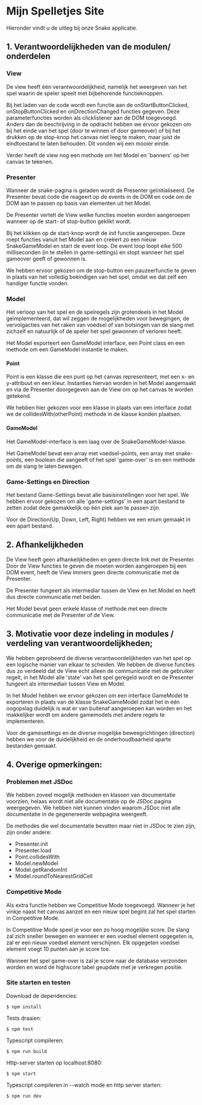 # Mijn Spelletjes Site

Hieronder vindt u de uitleg bij onze Snake applicatie.


## 1. Verantwoordelijkheden van de modulen/ onderdelen

### View

De view heeft één verantwoordelijkheid, namelijk het weergeven van het spel waarin de speler speelt met bijbehorende functieknoppen.

Bij het laden van de code wordt een functie aan de onStartButtonClicked,
onStopButtonClicked en onDirectionChanged functies gegeven. Deze parameterfuncties worden als clicklistener aan de DOM toegevoegd.
Anders dan de beschrijving in de opdracht hebben we ervoor gekozen om bij het einde van het spel (door te winnen of door gameover) of bij het drukken op de stop-knop het canvas niet leeg te maken, maar juist de eindtoestand te laten behouden. Dit vonden wij een mooier einde.

Verder heeft de view nog een methode om het Model en 'banners' op het canvas te tekenen.


### Presenter

Wanneer de snake-pagina is geladen wordt de Presenter geïnitialiseerd. De Presenter bevat code die reageert op de events in de DOM en code om de DOM aan te passen op basis van elementen uit het Model.

De Presenter vertelt de View welke functies moeten worden aangeroepen wanneer op de start- of stop-button geklikt wordt.

Bij het klikken op de start-knop wordt de <i>init</i> functie aangeroepen. Deze roept functies vanuit het Model aan en creëert zo een nieuw SnakeGameModel en start de event loop.
De event loop loopt elke 500 milliseconden (in te stellen in game-settings) en stopt wanneer het spel gameover geeft of gewonnen is.

We hebben ervoor gekozen om de stop-button een pauzeerfunctie te geven in plaats van het volledig beëindigen van het spel, omdat we dat zelf een handiger functie vonden.


### Model

Het verloop van het spel en de spelregels zijn grotendeels in het Model geïmplementeerd, dat wil zeggen de mogelijkheden voor bewegingen, de vervolgacties van het raken van voedsel of van botsingen van de slang met zichzelf en natuurlijk of de speler het spel gewonnen of verloren heeft.

Het Model exporteert een GameModel interface, een Point class en een methode om een GameModel instantie te maken.


#### Point

Point is een klasse die een punt op het canvas representeert, met een x- en y-attribuut en een kleur. Instanties hiervan worden in het Model aangemaakt en via de Presenter doorgegeven aan de View om op het canvas te worden getekend.

We hebben hier gekozen voor een klasse in plaats van een interface zodat we de collidesWith(otherPoint) methode in de klasse konden plaatsen.

#### GameModel

Het GameModel-interface is een laag over de SnakeGameModel-klasse.

Het GameModel bevat een array met voedsel-points, een array met snake-points, een boolean die aangeeft of het spel 'game-over' is en een methode om de slang te laten bewegen.


### Game-Settings en Direction

Het bestand Game-Settings bevat alle basisinstellingen voor het spel. We hebben ervoor gekozen om alle 'game-settings' in een apart bestand te zetten zodat deze gemakkelijk op één plek aan te passen zijn.

Voor de Direction(Up, Down, Left, Right) hebben we een enum gemaakt in een apart bestand.

## 2. Afhankelijkheden

De View heeft geen afhankelijkheden en geen directe link met de Presenter. Door de View functies te geven die moeten worden aangeroepen bij een DOM event, heeft de View immers geen directe communicatie met de Presenter.

De Presenter fungeert als intermediar tussen de View en het Model en heeft dus directe communicatie met beiden.

Het Model bevat geen enkele klasse of methode met een directe communicatie met de Presenter of de View.


## 3. Motivatie voor deze indeling in modules / verdeling van verantwoordelijkheden;

We hebben geprobeerd de diverse verantwoordelijkheden van het spel op een logische manier van elkaar te scheiden. We hebben de diverse functies dus zo verdeeld dat de View echt alleen de communicatie met de gebruiker regelt, in het Model alle 'state' van het spel geregeld wordt en de Presenter fungeert als intermediair tussen View en Model.

In het Model hebben we ervoor gekozen om een interface GameModel te exporteren in plaats van de klasse SnakeGameModel zodat het in één oogopslag duidelijk is wat er van buitenaf aangeroepen kan worden en het makkelijker wordt om andere gamemodels met andere regels te implementeren.

Voor de gamesettings en de diverse mogelijke beweegrichtingen (direction) hebben we voor de duidelijkheid en de onderhoudbaarheid aparte bestanden gemaakt.  

## 4. Overige opmerkingen:

### Problemen met JSDoc
We hebben zoveel mogelijk methoden en klassen van documentatie voorzien, helaas wordt niet alle documentatie op de JSDoc pagina weergegeven.
We hebben niet kunnen vinden waarom JSDoc niet alle documentatie in de gegenereerde webpagina weergeeft.

De methodes die wel documentatie bevatten maar niet in JSDoc te zien zijn, zijn onder andere:
- Presenter.init
- Presenter.load
- Point.collidesWith
- Model.newModel
- Model.getRandomInt
- Model.roundToNearestGridCell

### Competitive Mode

Als extra functie hebben we Competitive Mode toegevoegd. Wanneer je het vinkje naast het canvas aanzet en een nieuw spel begint
zal het spel starten in Competitive Mode.

In Competitive Mode speel je voor een zo hoog mogelijke score. De slang zal zich sneller bewegen en wanneer er een voedsel
element opgegeten is, zal er een nieuw voedsel element verschijnen. Elk opgegeten voedsel element voegt 10 punten aan je score toe.

Wanneer het spel game-over is zal je score naar de database verzonden worden en word de highscore tabel geupdate met je verkregen positie.

### Site starten en testen

Download de dependencies:
```
$ npm install
```

Tests draaien:

```
$ npm test
```

Typescript compileren:

```
$ npm run build
```

Http-server starten op localhost:8080:

```
$ npm start
```

Typescript compileren in --watch mode en http server starten:

```
$ npm run dev
```
